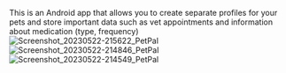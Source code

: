 This is an Android app that allows you to create separate profiles for your pets and store important data such as vet appointments and information about medication (type, frequency)
![Screenshot_20230522-215622_PetPal](https://github.com/agpap/PetPal/assets/129661328/418d68ba-46e4-4fad-a1f1-856795b643d9)
![Screenshot_20230522-214846_PetPal](https://github.com/agpap/PetPal/assets/129661328/5e2731b3-e47b-4de7-832f-852304fda825)
![Screenshot_20230522-214549_PetPal](https://github.com/agpap/PetPal/assets/129661328/f4536d27-2ebb-4e52-9995-565882c38f56)
